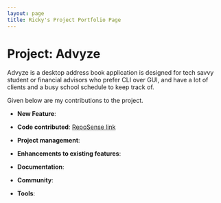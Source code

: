 ```yaml
---
layout: page
title: Ricky's Project Portfolio Page
---
```


# Project: Advyze

Advyze is a desktop address book application is designed for tech savvy student or financial advisors who prefer CLI over GUI, and have a lot of clients and a busy school schedule to keep track of.

Given below are my contributions to the project.

* **New Feature**: 

<!-- * **New Feature**: Added a history command that allows the user to navigate to previous commands using up/down keys. -->

* **Code contributed**: [RepoSense link]()

* **Project management**:
  <!-- * Managed releases `v1.3` - `v1.5rc` (3 releases) on GitHub -->

* **Enhancements to existing features**:
  <!-- * Updated the GUI color scheme (Pull requests [\#33](), [\#34]())
  * Wrote additional tests for existing features to increase coverage from 88% to 92% (Pull requests [\#36](), [\#38]()) -->

* **Documentation**:
  <!-- * User Guide:
    * Added documentation for the features `delete` and `find` [\#72]()
    * Did cosmetic tweaks to existing documentation of features `clear`, `exit`: [\#74]()
  * Developer Guide:
    * Added implementation details of the `delete` feature. -->

* **Community**:
  <!-- * PRs reviewed (with non-trivial review comments): [\#12](), [\#32](), [\#19](), [\#42]()
  * Contributed to forum discussions (examples: [1](), [2](), [3](), [4]())
  * Reported bugs and suggestions for other teams in the class (examples: [1](), [2](), [3]())
  * Some parts of the history feature I added was adopted by several other class mates ([1](), [2]()) -->

* **Tools**:
  <!-- * Integrated a third party library (Natty) to the project ([\#42]())
  * Integrated a new Github plugin (CircleCI) to the team repo

* _{you can add/remove categories in the list above}_ -->
